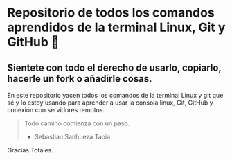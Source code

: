 # Repositorio de todos los comandos aprendidos de la terminal Linux, Git y GitHub 💜

## Sientete con todo el derecho de usarlo, copiarlo, hacerle un fork o añadirle cosas.

En este repositorio yacen todos los comandos de la terminal Linux y git que sé y lo estoy usando para aprender a usar la consola linux, Git, GitHub y conexión con servidores remotos.


> Todo camino comienza con un paso.
> - Sebastian Sanhueza Tapia

Gracias Totales.